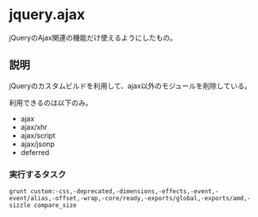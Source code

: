jquery.ajax
====
jQueryのAjax関連の機能だけ使えるようにしたもの。

## 説明
jQueryのカスタムビルドを利用して、ajax以外のモジュールを削除している。

利用できるのは以下のみ。
* ajax
* ajax/xhr
* ajax/script
* ajax/jsonp
* deferred

### 実行するタスク

	grunt custom:-css,-deprecated,-dimensions,-effects,-event,-event/alias,-offset,-wrap,-core/ready,-exports/global,-exports/amd,-sizzle compare_size
